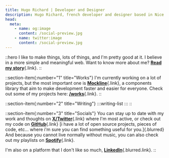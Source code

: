 ```yaml
---
title: Hugo Richard | Developer and Designer
description: Hugo Richard, french developer and designer based in Nice.
head:
  meta:
    - name: og:image
      content: /social-preview.jpg
    - name: twitter:image
      content: /social-preview.jpg
---
```


::hero
I like to make things, lots of things, and I'm pretty good at it. I believe in a more simple and meaningful web.
Want to know more about me? [**Read my story**](/about){.link}.
::

::section-item{:number="1" title="Works"}
I'm currently working on a lot of projects, but the most important one is [**Mockline**](https://mockline.dev){.link}, a components library that aim to make development faster and easier for everyone.
Check out some of my projects here: [**/works**](/works){.link}.
::

::section-item{:number="2" title="Writing"}
  :::writing-list
  :::
::

::section-item{:number="3" title="Socials"}
You can stay up to date with my work and thoughts on [**X/Twitter**](https://twitter.com/HugoRCD__){.link} where I'm most active,
or check out my code on [**GitHub**](https://github.com/HugoRCD){.link} [i have a lot of open source projects, pieces of code, etc... where i'm sure you can find something useful for you.]{.blurred}
And because you cannot live normally without music, you can also check out my playlists on [**Spotify**](https://spti.fi/HugoRCD){.link}.

I'm also on a platform that I don't like so much, [**LinkedIn**](https://www.linkedin.com/in/hugo-richard-0801/){.blurred.link}.
::
